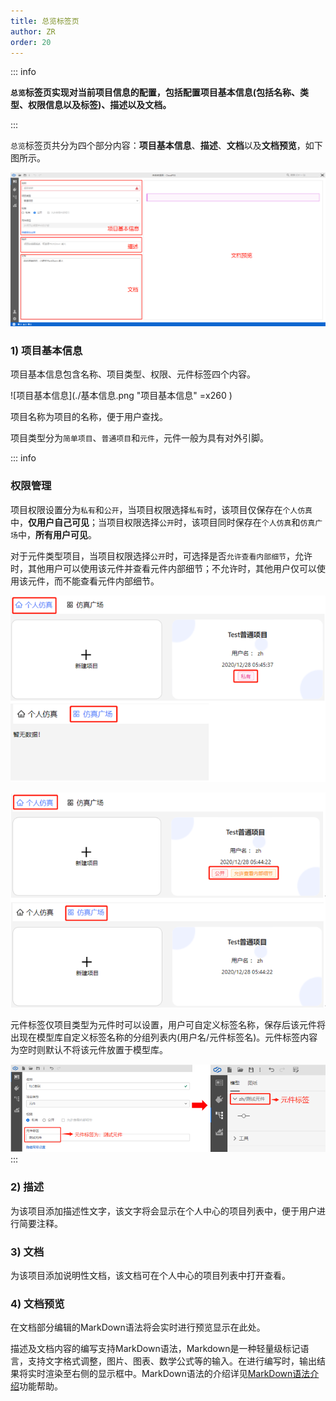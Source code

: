 ```yaml
---
title: 总览标签页
author: ZR
order: 20
---
```

::: info

**`总览`标签页实现对当前项目信息的配置，包括配置项目基本信息(包括名称、类型、权限信息以及标签)、描述以及文档。**

:::

`总览`标签页共分为四个部分内容：**项目基本信息**、**描述**、**文档**以及**文档预览**，如下图所示。

![总览标签页截图](./T1.png "总览标签页截图")

### 1)	项目基本信息

项目基本信息包含名称、项目类型、权限、元件标签四个内容。

![项目基本信息](./基本信息.png "项目基本信息" =x260 )

项目名称为项目的名称，便于用户查找。

项目类型分为`简单项目`、`普通项目`和`元件`，元件一般为具有对外引脚。

::: info
### **权限管理**

项目权限设置分为`私有`和`公开`，当项目权限选择`私有`时，该项目仅保存在`个人仿真`中，**仅用户自己可见**；当项目权限选择`公开`时，该项目同时保存在`个人仿真`和`仿真广场`中，**所有用户可见**。

对于元件类型项目，当项目权限选择`公开`时，可选择是否`允许查看内部细节`，允许时，其他用户可以使用该元件并查看元件内部细节；不允许时，其他用户仅可以使用该元件，而不能查看元件内部细节。

![项目权限为私有](./权限私有.png "项目权限为私有")

![项目权限为公开](./权限公开.png "项目权限为公开")

元件标签仅项目类型为元件时可以设置，用户可自定义标签名称，保存后该元件将出现在模型库自定义标签名称的分组列表内(用户名/元件标签名)。元件标签内容为空时则默认不将该元件放置于模型库。

![元件标签设置效果](./元件标签1.png "元件标签")
:::

### 2)	描述
为该项目添加描述性文字，该文字将会显示在个人中心的项目列表中，便于用户进行简要注释。

### 3)	文档
为该项目添加说明性文档，该文档可在个人中心的项目列表中打开查看。

### 4)  文档预览
在文档部分编辑的MarkDown语法将会实时进行预览显示在此处。

描述及文档内容的编写支持MarkDown语法，Markdown是一种轻量级标记语言，支持文字格式调整，图片、图表、数学公式等的输入。在进行编写时，输出结果将实时渲染至右侧的显示框中。MarkDown语法的介绍详见[MarkDown语法介绍](../../Other/Markdown/index.md)功能帮助。

